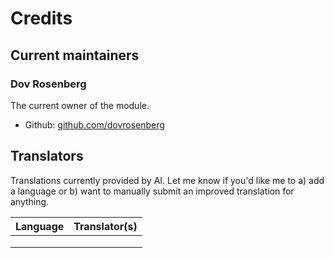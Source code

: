 # Credits

## Current maintainers

### Dov Rosenberg

The current owner of the module.

- Github: [github.com/dovrosenberg](https://github.com/dovrosenberg)

## Translators

Translations currently provided by AI. Let me know if you'd like me to a) add a language or b) want to manually submit an improved translation for anything.


| Language                  | Translator(s)                                                               |
|---------------------------|-----------------------------------------------------------------------------|
|                           |                                                                             |
|                           |                                                                             |
|                           |                                                                             |




